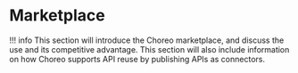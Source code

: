 # Marketplace

!!! info
    This section will introduce the Choreo marketplace, and discuss the use and its competitive advantage.
    This section will also include information on how Choreo supports API reuse by publishing APIs as connectors. 
